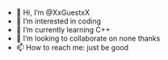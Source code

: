 - 👋 Hi, I’m @XxGuestxX
- 👀 I’m interested in coding
- 🌱 I’m currently learning C++
- 💞️ I’m looking to collaborate on none thanks
- 📫 How to reach me: just be good
